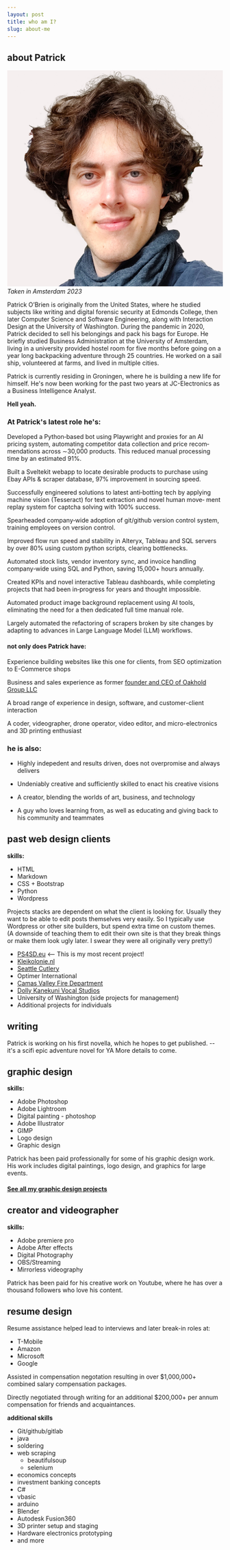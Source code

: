 ```yaml
---
layout: post
title: who am I?
slug: about-me
---
```


## about Patrick
![Profile photo](assets\images\about-me\profile-shot.jpg)
*Taken in Amsterdam 2023*

Patrick O’Brien is originally from the United States, where he studied subjects like writing and digital forensic security at Edmonds College, then later Computer Science and Software Engineering, along with Interaction Design at the University of Washington. During the pandemic in 2020, Patrick decided to sell his belongings and pack his bags for Europe. He briefly studied Business Administration at the University of Amsterdam, living in a university provided hostel room for five months before going on a year long backpacking adventure through 25 countries. He worked on a sail ship, volunteered at farms, and lived in multiple cities.

Patrick is currently residing in Groningen, where he is building a new life for himself. He's now been working for the past two years at JC-Electronics as a Business Intelligence Analyst.

**Hell yeah.** 


### At Patrick's latest role he's: 

Developed a Python‑based bot using Playwright and proxies for an AI pricing system, automating competitor data collection and price recom‑
mendations across ∼30,000 products. This reduced manual processing time by an estimated 91%.

Built a Sveltekit webapp to locate desirable products to purchase using Ebay APIs & scraper database, 97% improvement in sourcing speed.

Successfully engineered solutions to latest anti‑botting tech by applying machine vision (Tesseract) for text extraction and novel human move‑
ment replay system for captcha solving with 100% success.

Spearheaded company‑wide adoption of git/github version control system, training employees on version control.

Improved flow run speed and stability in Alteryx, Tableau and SQL servers by over 80% using custom python scripts, clearing bottlenecks.

Automated stock lists, vendor inventory sync, and invoice handling company‑wide using SQL and Python, saving 15,000+ hours annually.

Created KPIs and novel interactive Tableau dashboards, while completing projects that had been in‑progress for years and thought impossible.

Automated product image background replacement using AI tools, eliminating the need for a then dedicated full time manual role.

Largely automated the refactoring of scrapers broken by site changes by adapting to advances in Large Language Model (LLM) workflows.

#### not only does Patrick have:

Experience building websites like this one for clients, from SEO optimization to E-Commerce shops

Business and sales experience as former [founder and CEO of Oakhold Group LLC](https://opencorporates.com/companies/us_wa/604477197)

A broad range of experience in design, software, and customer-client interaction

A coder, videographer, drone operator, video editor, and micro-electronics and 3D printing enthusiast

### he is also:
 - Highly indepedent and results driven, does not overpromise and always delivers

 - Undeniably creative and sufficiently skilled to enact his creative visions

 - A creator, blending the worlds of art, business, and technology

 - A guy who loves learning from, as well as educating and giving back to his community and teammates


## past web design clients
**skills:**
- HTML
- Markdown
- CSS + Bootstrap
- Python
- Wordpress

Projects stacks are dependent on what the client is looking for. Usually they want to be able to edit posts themselves very easily. So I typically use Wordpress or other site builders, but spend extra time on custom themes. (A downside of teaching them to edit their own site is that they break things or make them look ugly later. I swear they were all originally very pretty!)


- [PS4SD.eu](https://ps4sd.eu/) <-- This is my most recent project!
- [Kleikolonie.nl](https://kleikolonie.nl/)
- [Seattle Cutlery](https://seacut.com/)
- Optimer International
- [Camas Valley Fire Department](https://www.cvrvfd.com/)
- [Dolly Kanekuni Vocal Studios](https://dollykvocalcoach.com/)
- University of Washington (side projects for management)
- Additional projects for individuals

## writing
Patrick is working on his first novella, which he hopes to get published. --it's a scifi epic adventure novel for YA
More details to come.

## graphic design
**skills:**
- Adobe Photoshop
- Adobe Lightroom
- Digital painting - photoshop
- Adobe Illustrator
- GIMP
- Logo design
- Graphic design

Patrick has been paid professionally for some of his graphic design work. His work includes digital paintings, logo design, and graphics for large events.

#### [See all my graphic design projects](https://cforcomputer.github.io/graphic-design.html)

## creator and videographer
**skills:**
- Adobe premiere pro
- Adobe After effects
- Digital Photography
- OBS/Streaming
- Mirrorless videography

Patrick has been paid for his creative work on Youtube, where he has over a thousand followers who love his content.

## resume design
Resume assistance helped lead to interviews and later break-in roles at:

- T-Mobile
- Amazon
- Microsoft
- Google

Assisted in compensation negotation resulting in over $1,000,000+ combined salary compensation packages.

Directly negotiated through writing for an additional $200,000+ per annum compensation for friends and acquaintances.

**additional skills**
- Git/github/gitlab
- java
- soldering
- web scraping
    - beautifulsoup
    - selenium 
- economics concepts
- investment banking concepts
- C#
- vbasic
- arduino
- Blender
- Autodesk Fusion360
- 3D printer setup and staging
- Hardware electronics prototyping
- and more
